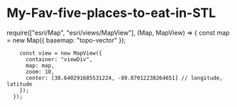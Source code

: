 # My-Fav-five-places-to-eat-in-STL

require(["esri/Map", "esri/views/MapView"], (Map, MapView) => {
        const map = new Map({
          basemap: "topo-vector"
        });

        const view = new MapView({
          container: "viewDiv",
          map: map,
          zoom: 10, 
          center: [38.640291685531224, -89.87012238264651] // longitude, latitude
        });
      });

